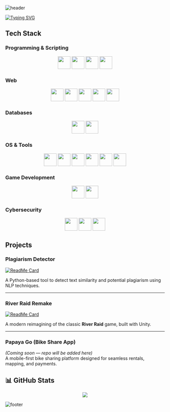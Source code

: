 ![header](https://capsule-render.vercel.app/api?type=waving&color=0:f72585,100:7209b7&height=200&section=header&text=Hi,+I'm+Sina!&fontSize=40&fontColor=fff)

[![Typing SVG](https://readme-typing-svg.herokuapp.com?color=06D6A0&lines=Full-stack+Developer;Cybersecurity+Learner;Always+Building+Cool+Stuff)](https://git.io/typing-svg)

## Tech Stack

### Programming & Scripting
<p align="center">
  <img src="https://cdn.jsdelivr.net/gh/devicons/devicon/icons/javascript/javascript-original.svg" width="40"/>
  <img src="https://cdn.jsdelivr.net/gh/devicons/devicon/icons/python/python-original.svg" width="40"/>
  <img src="https://cdn.jsdelivr.net/gh/devicons/devicon/icons/cplusplus/cplusplus-original.svg" width="40"/>
  <img src="https://cdn.jsdelivr.net/gh/devicons/devicon/icons/java/java-original.svg" width="40"/>
</p>

### Web
<p align="center">
  <img src="https://cdn.jsdelivr.net/gh/devicons/devicon/icons/html5/html5-original.svg" width="40"/>
  <img src="https://cdn.jsdelivr.net/gh/devicons/devicon/icons/css3/css3-original.svg" width="40"/>
  <img src="https://cdn.jsdelivr.net/gh/devicons/devicon/icons/react/react-original.svg" width="40"/>
  <img src="https://cdn.jsdelivr.net/gh/devicons/devicon/icons/nodejs/nodejs-original.svg" width="40"/>
  <img src="https://cdn.jsdelivr.net/gh/devicons/devicon/icons/django/django-plain.svg" width="40"/> 
</p>

### Databases
<p align="center">
  <img src="https://cdn.jsdelivr.net/gh/devicons/devicon/icons/mysql/mysql-original.svg" width="40"/>
  <img src="https://cdn.jsdelivr.net/gh/devicons/devicon/icons/postgresql/postgresql-original.svg" width="40"/>
</p>

### OS & Tools
<p align="center">
  <img src="https://cdn.jsdelivr.net/gh/devicons/devicon/icons/linux/linux-original.svg" width="40"/>
  <img src="https://cdn.jsdelivr.net/gh/devicons/devicon/icons/bash/bash-original.svg" width="40"/>
  <img src="https://cdn.jsdelivr.net/gh/devicons/devicon/icons/unix/unix-original.svg" width="40"/>
  <img src="https://cdn.jsdelivr.net/gh/devicons/devicon/icons/git/git-original.svg" width="40"/>
  <img src="https://cdn.jsdelivr.net/gh/devicons/devicon/icons/github/github-original.svg" width="40"/>
  <img src="https://cdn.jsdelivr.net/gh/devicons/devicon/icons/docker/docker-original.svg" width="40"/>
</p>

### Game Development
<p align="center">
  <img src="https://cdn.jsdelivr.net/gh/devicons/devicon/icons/unity/unity-original.svg" width="40"/>
  <img src="https://cdn.jsdelivr.net/gh/devicons/devicon/icons/unrealengine/unrealengine-original.svg" width="40"/>
</p>

### Cybersecurity
<p align="center">
  <img src="https://upload.wikimedia.org/wikipedia/commons/2/2b/Kali-dragon-icon.svg" width="40"/> <!-- Kali Linux -->
  <img src="https://upload.wikimedia.org/wikipedia/commons/d/d5/Wireshark_icon.svg" width="40"/> <!-- Wireshark -->
  <img src="https://cdn-icons-png.flaticon.com/512/3064/3064197.png" width="40"/> <!-- Shield/Lock generic -->
</p>

## Projects

### Plagiarism Detector
[![ReadMe Card](https://github-readme-stats.vercel.app/api/pin/?username=sinkid8&repo=Plagirism-Detector&theme=radical)](https://github.com/sinkid8/Plagirism-Detector)

A Python-based tool to detect text similarity and potential plagiarism using NLP techniques.  

---

### River Raid Remake
[![ReadMe Card](https://github-readme-stats.vercel.app/api/pin/?username=sinkid8&repo=River-Raid-Remake&theme=radical)](https://github.com/sinkid8/River-Raid-Remake)

A modern reimagining of the classic **River Raid** game, built with Unity.  

---

### Papaya Go (Bike Share App)
*(Coming soon — repo will be added here)*  
A mobile-first bike sharing platform designed for seamless rentals, mapping, and payments.

## 📊 GitHub Stats
<p align="center">
  <img src="https://github-readme-stats.vercel.app/api/top-langs/?username=sinkid8&layout=compact&theme=radical"/>
</p>

![footer](https://capsule-render.vercel.app/api?type=waving&color=0:7209b7,100:f72585&height=120&section=footer)
